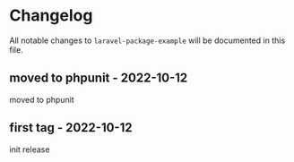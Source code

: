 # Changelog

All notable changes to `laravel-package-example` will be documented in this file.

## moved to phpunit - 2022-10-12

moved to phpunit

## first tag - 2022-10-12

init release
